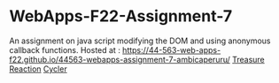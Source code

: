 # WebApps-F22-Assignment-7
An assignment on java script modifying the DOM and using anonymous callback functions.
Hosted at : https://44-563-web-apps-f22.github.io/44563-webapps-assignment-7-ambicaperuru/
[Treasure](https://github.com/44-563-Web-Apps-F22/44563-webapps-assignment-7-ambicaperuru/blob/main/treasure.html)
[Reaction](https://github.com/44-563-Web-Apps-F22/44563-webapps-assignment-7-ambicaperuru/blob/main/reaction.html)
[Cycler](https://github.com/44-563-Web-Apps-F22/44563-webapps-assignment-7-ambicaperuru/blob/main/cycler.html)
